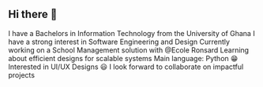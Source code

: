 ## Hi there 👋

I have a Bachelors in Information Technology  from the University of Ghana
I have a strong interest in Software Engineering and Design
Currently working on a School Management solution with @Ecole Ronsard
Learning about efficient designs for scalable systems
Main language: Python 😁
Interested in UI/UX Designs
😃 I look forward to collaborate on impactful projects
